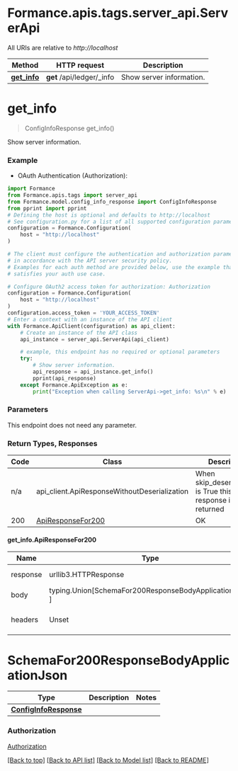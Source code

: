 <a name="__pageTop"></a>
# Formance.apis.tags.server_api.ServerApi

All URIs are relative to *http://localhost*

Method | HTTP request | Description
------------- | ------------- | -------------
[**get_info**](#get_info) | **get** /api/ledger/_info | Show server information.

# **get_info**
<a name="get_info"></a>
> ConfigInfoResponse get_info()

Show server information.

### Example

* OAuth Authentication (Authorization):
```python
import Formance
from Formance.apis.tags import server_api
from Formance.model.config_info_response import ConfigInfoResponse
from pprint import pprint
# Defining the host is optional and defaults to http://localhost
# See configuration.py for a list of all supported configuration parameters.
configuration = Formance.Configuration(
    host = "http://localhost"
)

# The client must configure the authentication and authorization parameters
# in accordance with the API server security policy.
# Examples for each auth method are provided below, use the example that
# satisfies your auth use case.

# Configure OAuth2 access token for authorization: Authorization
configuration = Formance.Configuration(
    host = "http://localhost"
)
configuration.access_token = 'YOUR_ACCESS_TOKEN'
# Enter a context with an instance of the API client
with Formance.ApiClient(configuration) as api_client:
    # Create an instance of the API class
    api_instance = server_api.ServerApi(api_client)

    # example, this endpoint has no required or optional parameters
    try:
        # Show server information.
        api_response = api_instance.get_info()
        pprint(api_response)
    except Formance.ApiException as e:
        print("Exception when calling ServerApi->get_info: %s\n" % e)
```
### Parameters
This endpoint does not need any parameter.

### Return Types, Responses

Code | Class | Description
------------- | ------------- | -------------
n/a | api_client.ApiResponseWithoutDeserialization | When skip_deserialization is True this response is returned
200 | [ApiResponseFor200](#get_info.ApiResponseFor200) | OK

#### get_info.ApiResponseFor200
Name | Type | Description  | Notes
------------- | ------------- | ------------- | -------------
response | urllib3.HTTPResponse | Raw response |
body | typing.Union[SchemaFor200ResponseBodyApplicationJson, ] |  |
headers | Unset | headers were not defined |

# SchemaFor200ResponseBodyApplicationJson
Type | Description  | Notes
------------- | ------------- | -------------
[**ConfigInfoResponse**](../../models/ConfigInfoResponse.md) |  | 


### Authorization

[Authorization](../../../README.md#Authorization)

[[Back to top]](#__pageTop) [[Back to API list]](../../../README.md#documentation-for-api-endpoints) [[Back to Model list]](../../../README.md#documentation-for-models) [[Back to README]](../../../README.md)

